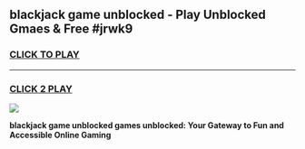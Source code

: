 
## blackjack game unblocked - Play Unblocked Gmaes & Free #jrwk9
<h3>
<a href="https://news.freeplayer.one?title=blackjack_game_unblocked&ref=03M">CLICK TO PLAY</a></h3>
<hr>

<h3>
<a href="https://news.freeplayer.one?title=blackjack_game_unblocked&ref=03M">CLICK 2 PLAY</a>
  
</h3>

<a href="https://news.freeplayer.one?title=blackjack_game_unblocked&ref=03M"><img src="https://clearcache.store/games.png"></a>


**blackjack game unblocked games unblocked: Your Gateway to Fun and Accessible Online Gaming**
